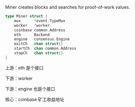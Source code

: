 Miner creates blocks and searches for proof-of-work values.

```go
type Miner struct {
    mux      *event.TypeMux
    worker   *worker
    coinbase common.Address
    eth      Backend
    engine   consensus.Engine
    exitCh   chan struct{}
    startCh  chan common.Address
    stopCh   chan struct{}
}
```

上游：eth 是个接口

下游：worker

下游：engine 也是个接口

核心：coinbase 矿工收益地址

